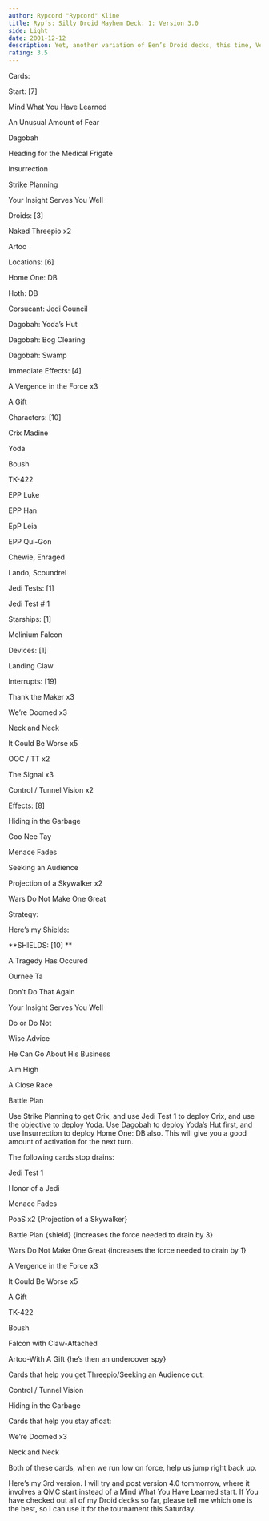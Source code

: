```yaml
---
author: Rypcord "Rypcord" Kline
title: Ryp’s: Silly Droid Mayhem Deck: 1: Version 3.0
side: Light
date: 2001-12-12
description: Yet, another variation of Ben’s Droid decks, this time, Version 3.0
rating: 3.5
---
```

Cards: 

Start: [7]
Mind What You Have Learned
An Unusual Amount of Fear
Dagobah
Heading for the Medical Frigate
Insurrection
Strike Planning
Your Insight Serves You Well

Droids: [3]
Naked Threepio x2
Artoo

Locations: [6]
Home One: DB
Hoth: DB
Corsucant: Jedi Council
Dagobah: Yoda’s Hut
Dagobah: Bog Clearing
Dagobah: Swamp

Immediate Effects: [4]
A Vergence in the Force x3
A Gift

Characters: [10]
Crix Madine
Yoda
Boush
TK-422
EPP Luke
EPP Han
EpP Leia
EPP Qui-Gon
Chewie, Enraged
Lando, Scoundrel

Jedi Tests: [1]
Jedi Test # 1

Starships: [1]
Melinium Falcon

Devices: [1]
Landing Claw

Interrupts: [19]
Thank the Maker x3
We’re Doomed x3
Neck and Neck
It Could Be Worse x5
OOC / TT x2
The Signal x3
Control / Tunnel Vision x2

Effects: [8]
Hiding in the Garbage
Goo Nee Tay
Menace Fades
Seeking an Audience
Projection of a Skywalker x2
Wars Do Not Make One Great




Strategy: 

Here’s my Shields:

**SHIELDS: [10] **
A Tragedy Has Occured
Ournee Ta
Don’t Do That Again
Your Insight Serves You Well
Do or Do Not
Wise Advice
He Can Go About His Business
Aim High
A Close Race
Battle Plan


Use Strike Planning to get Crix, and use Jedi Test 1 to deploy Crix, and use the objective to deploy Yoda. Use Dagobah to deploy Yoda’s Hut first, and use Insurrection to deploy Home One: DB also. This will give you a good amount of activation for the next turn. 

The following cards stop drains:
Jedi Test 1
Honor of a Jedi
Menace Fades
PoaS x2 {Projection of a Skywalker}
Battle Plan {shield} {increases the force needed to drain by 3}
Wars Do Not Make One Great {increases the force needed to drain by 1}
A Vergence in the Force x3
It Could Be Worse x5
A Gift
TK-422
Boush
Falcon with Claw-Attached
Artoo-With A Gift {he’s then an undercover spy}


Cards that help you get Threepio/Seeking an Audience out:
Control / Tunnel Vision
Hiding in the Garbage

Cards that help you stay afloat:
We’re Doomed x3
Neck and Neck

Both of these cards, when we run low on force, help us jump right back up.

Here’s my 3rd version. I will try and post version 4.0 tommorrow, where it involves a QMC start instead of a Mind What You Have Learned start. If You have checked out all of my Droid decks so far, please tell me which one is the best, so I can use it for the tournament this Saturday. 
